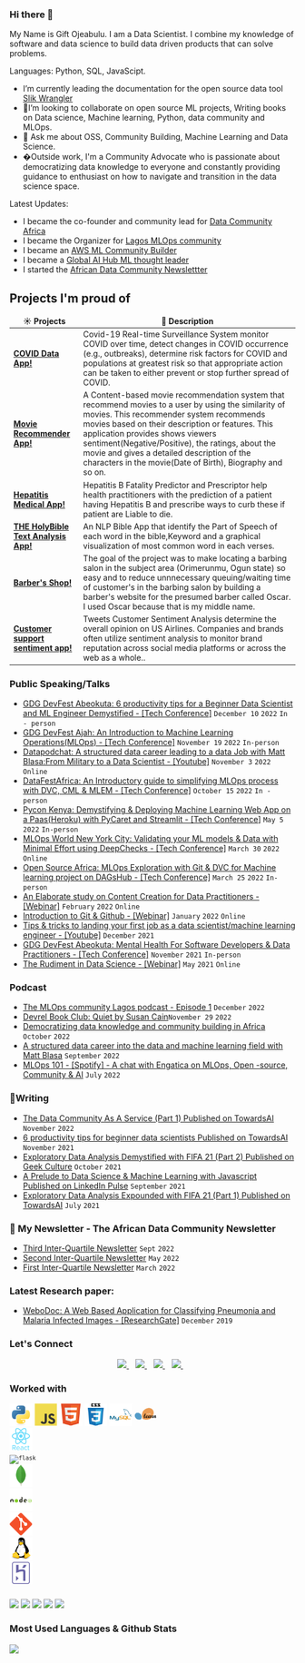 
  

### Hi there 👋  

My Name is Gift Ojeabulu. I am a Data Scientist. I combine my knowledge of software and data science to build data driven products that can solve problems.
  
 Languages: Python, SQL, JavaScipt.
  
  
- I’m currently leading the documentation for the open source data tool [Slik Wrangler](https://github.com/AdesholaAfolabi/slik_python_package)
- 👯I’m looking to collaborate on open source ML projects, Writing books on Data science, Machine learning, Python, data community and MLOps.
- 💬 Ask me about OSS, Community Building, Machine Learning and Data Science.
- �Outside work, I'm a Community Advocate who is passionate about democratizing data knowledge to everyone and constantly providing guidance to enthusiast on how to navigate and transition in the data science space.

Latest Updates:
* I became the co-founder and community lead for [Data Community Africa](https://twitter.com/datafestafrica)
* I became the Organizer for [Lagos MLOps community](https://www.meetup.com/lagos-mlops-community/)
* I became an [AWS ML Community Builder](https://www.linkedin.com/posts/gift-ojabu_awscommunitybuilders-machinelearning-datacommunity-activity-6965972868279021568-UapW?utm_source=share&utm_medium=member_desktop)
* I became a [Global AI Hub ML thought leader](https://www.linkedin.com/posts/gift-ojabu_machinelearning-datascience-giftojeabulu-activity-6912043792971784193-Qym9?utm_source=share&utm_medium=member_desktop)
* I started the [African Data Community Newslettter](https://www.getrevue.co/profile/giftojeabulu_)


<h2>Projects I'm proud of</h2>
<table>
  <thead align="center">
    <tr border: none;>
      <td><b>☀️ Projects</b></td>
      <td><b>💬 Description</b></td>
    </tr>
  </thead>
  <tbody>
     <tr>
      <td><a href="https://github.com/Gift-Ojeabulu/Covid-Surveillance-System"><b>COVID Data App!</b></a></td>
      <td> Covid-19 Real-time Surveillance System  monitor COVID over time, detect changes in COVID occurrence (e.g., outbreaks), determine risk factors for COVID and populations at greatest risk so that appropriate action can be taken to either prevent or stop further spread of COVID.</td>
    </tr>
    <tr>
    <tr>
      <td><a href="https://github.com/Gift-Ojeabulu/Movie-Recommendation-System"><b>Movie Recommender App!</b></a></td>
      <td>A Content-based movie recommendation system that recommend movies to a user by using the similarity of movies. This recommender system recommends movies based on their description or features. This application provides shows viewers sentiment(Negative/Positive), the ratings, about the movie and gives a detailed description of the characters in the movie(Date of Birth), Biography and so on.
</td>
    </tr>
    <tr>
      <td><a href="https://github.com/Gift-Ojeabulu/Hepatitis-predmedical-App"><b>Hepatitis Medical App!</b></a></td>
      <td> Hepatitis B Fatality Predictor and Prescriptor help health practitioners with the prediction of a patient having Hepatitis B and prescribe ways to curb these if patient are Liable to die.</td>
    </tr>
    <tr>
      <td><a href="https://github.com/Gift-Ojeabulu/BibleText-Analysis"><b>THE HolyBible Text Analysis App!</b></a></td>
      <td>An NLP Bible App that identify the Part of Speech of each word in the bible,Keyword and a graphical visualization of most common word in each verses.</td>
    </tr>
     <tr>
      <td><a href="https://github.com/Gift-Ojeabulu/Barbershop"><b>Barber's Shop!</b></a></td>
      <td> The goal of the project was to make locating a barbing salon in the subject area (Orimerunmu, Ogun state) so easy and to reduce unnnecessary queuing/waiting time of customer's in the barbing salon by building a barber's website for the presumed barber called Oscar. I used Oscar because that is my middle name.</td>
    </tr>
    <tr>
      <td><a href="https://github.com/Gift-Ojeabulu/Twitter-SentimentAirline-Analysis"><b>Customer support sentiment app!</b></a></td>
      <td> Tweets Customer Sentiment Analysis determine the overall opinion on US Airlines. Companies and brands often utilize sentiment analysis to monitor brand reputation across social media platforms or across the web as a whole..</td>
    </tr>
  </tbody>
</table>



 
 ### Public Speaking/Talks
 * [GDG DevFest Abeokuta: 6 productivity tips for a Beginner Data Scientist and ML Engineer Demystified - [Tech Conference]](https://speakerdeck.com/giftojabu1/6-productivity-tips-for-beginner-data-scientists) `December 10` `2022` `In - person`
  * [GDG DevFest Ajah: An Introduction to Machine Learning Operations(MLOps) - [Tech Conference]](https://speakerdeck.com/giftojabu1/introduction-to-machine-learning-operations-mlops-0371f984-fa73-4378-8b9a-cb48476c857d) `November 19` `2022` `In-person`
  * [Datapodchat: A structured data career leading to a data Job with Matt Blasa:From Military to a Data Scientist - [Youtube]](https://youtu.be/qvtWjsAJtQo) `November 3` `2022` `Online`
  * [DataFestAfrica: An Introductory guide to simplifying MLOps process with DVC, CML & MLEM - [Tech Conference]](https://www.linkedin.com/posts/gift-ojabu_machinelearning-opensource-africa-activity-6991044887521472513-24Nr?utm_source=share&utm_medium=member_desktop) `October 15` `2022` `In - person`
 * [Pycon Kenya: Demystifying & Deploying Machine Learning Web App on a Paas(Heroku) with PyCaret and Streamlit - [Tech Conference]](https://twitter.com/GiftOjeabulu_/status/1509449557666635777?s=20&t=sJog-FErONrtAez6WGuZfw) `May 5` `2022` `In-person`
 * [MLOps World New York City: Validating your ML models & Data with Minimal Effort using DeepChecks  - [Tech Conference]](https://docs.google.com/presentation/d/1F5aMFBHK7rTJhjjw-NdgXjY5ePSrluLwj93c5EGSoPc/edit#slide=id.g121068acc67_0_0) `March 30` `2022` `Online`
 * [Open Source Africa: MLOps Exploration with Git & DVC for Machine learning project on DAGsHub - [Tech Conference]](https://www.linkedin.com/posts/gift-ojabu_machinelearning-opensource-africa-activity-6930493978848935936--Nsb?utm_source=share&utm_medium=member_desktop) `March 25` `2022` `In-person`
 * [An Elaborate study on Content Creation for Data Practitioners - [Webinar]](https://twitter.com/GiftOjeabulu_/status/1496470687036358663?s=20&t=OzOz_zSfdls4p63KOTBrcg) `February` `2022` `Online`
 * [Introduction to Git & Github - [Webinar]](https://www.linkedin.com/posts/quantum-analytics-ng_data-analytics-datascientist-activity-6891739236853501952--eRW) `January` `2022` `Online`
 * [Tips & tricks to landing your first job as a data scientist/machine learning engineer - [Youtube]](https://youtu.be/f4TVX6oA154) `December` `2021`
 * [GDG DevFest Abeokuta: Mental Health For Software Developers & Data Practitioners - [Tech Conference]](https://docs.google.com/presentation/d/1ZYkwIN2rig8n00r-afPBgPU1_Kk0QvhszXBAereFoAU/edit#slide=id.g1035b4f5ff8_0_0) `November` `2021` `In-person`
 * [The Rudiment in Data Science - [Webinar]](https://www.linkedin.com/posts/gift-ojabu_giftojeabulu-activity-6796093792681377792-8YFl?utm_source=linkedin_share&utm_medium=member_desktop_web) `May` `2021`  `Online`


 ### Podcast
 * [The MLOps community Lagos podcast - Episode 1](https://open.spotify.com/episode/7lAYSuddfhWgIMDKUAa1Pt?si=Aq1ku4CVSbGIvxRTivWeVg) `December` `2022`
 * [Devrel Book Club: Quiet by Susan Cain](https://developerrelations.com/pt/podcast/quiet-with-bekah-hawrot-weigel?utm_source=rss&utm_medium=rss&utm_campaign=quiet-with-bekah-hawrot-weigel)`November 29` `2022`
 * [Democratizing data knowledge and community building in Africa](https://www.thekeycuts.com/dear-analyst-106-democratizing-data-knowledge-and-community-building-in-africa-with-gift-ojeabulu/) `October` `2022`
 * [A structured data career into the data and machine learning field with Matt Blasa](https://open.spotify.com/episode/4ZTa8rS0J8bHKVhYe7kwLs?si=r3TrdFw7SoGRYUHF_468tQ) `September` `2022`
 * [MLOps 101 - [Spotify] - A chat with Engatica on MLOps, Open -source, Community & AI](https://open.spotify.com/episode/3xCpFkAR7Dfr4cBzjVkM5v?si=SviHUD9ZQYGMin1kymSylg&nd=1) `July` `2022`

### 📝Writing
* [The Data Community As A Service (Part 1) Published on TowardsAI](https://pub.towardsai.net/the-data-community-as-a-service-part-1-1bd268add482) `November` `2022`
 * [6 productivity tips for beginner data scientists Published on TowardsAI](https://pub.towardsai.net/6-productivity-tips-for-beginner-data-scientists-44ed6cc87a11?source=user_profile---------0-------------------------------) `November` `2021`
 * [Exploratory Data Analysis Demystified with FIFA 21 (Part 2) Published on Geek Culture](https://giftojeabulu.medium.com/exploratory-data-analysis-demystified-with-fifa-21-part-2-76209caa24d2) `October` `2021`
 * [A Prelude to Data Science & Machine Learning with Javascript Published on LinkedIn Pulse](https://www.linkedin.com/feed/update/urn:li:ugcPost:6840931357837811714?updateEntityUrn=urn%3Ali%3Afs_feedUpdate%3A%28*%2Curn%3Ali%3AugcPost%3A6840931357837811714%29) `September` `2021`
 * [Exploratory Data Analysis Expounded with FIFA 21 (Part 1) Published on TowardsAI](https://pub.towardsai.net/exploratory-data-analysis-expounded-with-fifa-2021-part-1-f20c465d483e) `July` `2021`

### 📝 My Newsletter - The African Data Community Newsletter
 * [Third Inter-Quartile Newsletter](https://www.getrevue.co/profile/giftojeabulu_/issues/3rd-inter-quartile-newsletter-1130741) `Sept` `2022`
 * [Second Inter-Quartile Newsletter](https://www.getrevue.co/profile/giftojeabulu_/issues/second-inter-quartile-newsletter-1080982) `May` `2022`
 * [First Inter-Quartile Newsletter](https://www.getrevue.co/profile/giftojeabulu_/issues/first-inter-quartile-newsletter-1004938) `March` `2022`


 ### Latest Research paper:
 * [WeboDoc: A Web Based Application for Classifying Pneumonia and Malaria Infected Images - [ResearchGate]](https://www.researchgate.net/publication/338681432_WeboDoc_A_Web_Based_Application_for_Classifying_Pneumonia_and_Malaria_Infected_Images) `December` `2019`


  ### Let's Connect

<p align='center'>
<a href="https://twitter.com/GiftOjeabulu_">
  <img src="https://img.shields.io/badge/twitter-%231DA1F2.svg?&style=for-the-badge&logo=twitter&logoColor=white" />
</a>&nbsp;&nbsp;
<a href="mailto:giftoscart@gmail.com">
  <img src="https://img.shields.io/badge/email-%23D14836.svg?&style=for-the-badge&logo=gmail&logoColor=white" />
</a>&nbsp;&nbsp;
  <a href="https://www.linkedin.com/in/gift-ojabu/">
  <img src="https://img.shields.io/badge/linkedin-%230077B5.svg?&style=for-the-badge&logo=linkedin&logoColor=white" />
</a>&nbsp;&nbsp;
  <a href="https://medium.com/@giftojeabulu">                                                                               
<img src="https://img.shields.io/badge/Medium-12100E?style=for-the-badge&logo=medium&logoColor=white" />
</a>&nbsp;&nbsp;
  
  


### Worked with 

<code><img height="40" src="https://raw.githubusercontent.com/devicons/devicon/master/icons/python/python-original.svg" title="python"></code>
<code><img height="40" src="https://raw.githubusercontent.com/devicons/devicon/master/icons/javascript/javascript-original.svg" title="javascript"></code>
<code><img height="40" src="https://raw.githubusercontent.com/devicons/devicon/master/icons/html5/html5-original.svg" title="html5"></code>
<code><img height="40" src="https://raw.githubusercontent.com/devicons/devicon/master/icons/css3/css3-original-wordmark.svg" title="css3"></code>
<code><img height="40" src="https://raw.githubusercontent.com/devicons/devicon/master/icons/mysql/mysql-original-wordmark.svg" title="mysql"></code>
<code><img height="40" src="https://raw.githubusercontent.com/github/explore/80688e429a7d4ef2fca1e82350fe8e3517d3494d/topics/scikit-learn/scikit-learn.png" title="sklearn">
<code><img height="40" src="https://raw.githubusercontent.com/devicons/devicon/master/icons/react/react-original-wordmark.svg" title="react"></code>
<code><img height="40" src="https://www.vectorlogo.zone/logos/pocoo_flask/pocoo_flask-icon.svg" title="flask"></code>
<code><img height="40" src="https://raw.githubusercontent.com/devicons/devicon/master/icons/mongodb/mongodb-original.svg" title="mongodb"></code>
<code><img height="40" src="https://raw.githubusercontent.com/devicons/devicon/master/icons/nodejs/nodejs-original-wordmark.svg" title="node.js"></code>
<code><img height="40" src="https://raw.githubusercontent.com/devicons/devicon/master/icons/git/git-original.svg" title="git"></code>
<code><img height="40" src="https://raw.githubusercontent.com/devicons/devicon/master/icons/linux/linux-original.svg" title="linux"></code>
<code><img height="40" src="https://raw.githubusercontent.com/devicons/devicon/master/icons/heroku/heroku-original.svg" title="heroku"></code>
</code>

  <h3></h3>

[![](https://raw.githubusercontent.com/Gift-Ojeabulu/Gift-Ojeabulu/main/profile-summary-card-output/monokai/0-profile-details.svg)](https://github.com/vn7n24fzkq/github-profile-summary-cards)
[![](https://raw.githubusercontent.com/Gift-Ojeabulu/Gift-Ojeabulu/main/profile-summary-card-output/monokai/1-repos-per-language.svg)](https://github.com/vn7n24fzkq/github-profile-summary-cards) [![](https://raw.githubusercontent.com/Gift-Ojeabulu/Gift-Ojeabulu/main/profile-summary-card-output/monokai/2-most-commit-language.svg)](https://github.com/vn7n24fzkq/github-profile-summary-cards)
[![](https://raw.githubusercontent.com/Gift-Ojeabulu/Gift-Ojeabulu/main/profile-summary-card-output/monokai/3-stats.svg)](https://github.com/vn7n24fzkq/github-profile-summary-cards) [![](https://raw.githubusercontent.com/Gift-Ojeabulu/Gift-Ojeabulu/main/profile-summary-card-output/monokai/4-productive-time.svg)](https://github.com/vn7n24fzkq/github-profile-summary-cards)


  

###  Most Used Languages & Github Stats

<a href="https://github.com/Gift-Ojeabulu/Gift-Ojeabulu">
  <img align="center" src="https://github-readme-stats.vercel.app/api/top-langs/?username=Gift-Ojeabulu&hide=java,html&title_color=ffffff&text_color=c9cacc&icon_color=2bbc8a&bg_color=1d1f21" />
</a>
    

   
  




